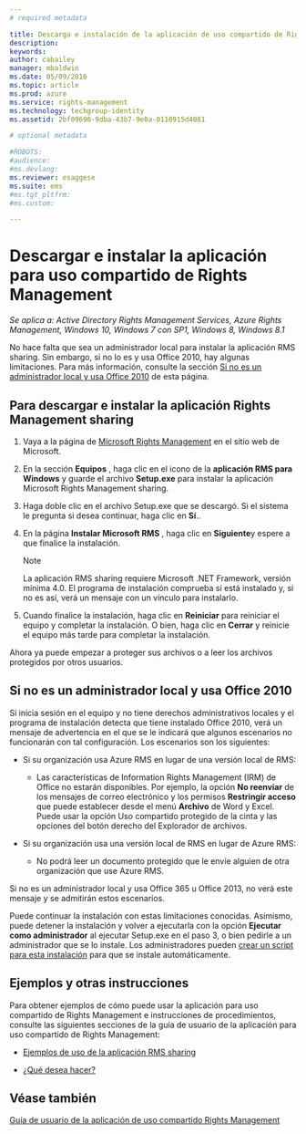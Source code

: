 ```yaml
---
# required metadata

title: Descarga e instalación de la aplicación de uso compartido de Rights Management | Azure RMS
description:
keywords:
author: cabailey
manager: mbaldwin
ms.date: 05/09/2016
ms.topic: article
ms.prod: azure
ms.service: rights-management
ms.technology: techgroup-identity
ms.assetid: 2bf09690-9dba-43b7-9e0a-0110915d4081

# optional metadata

#ROBOTS:
#audience:
#ms.devlang:
ms.reviewer: esaggese
ms.suite: ems
#ms.tgt_pltfrm:
#ms.custom:

---
```


# Descargar e instalar la aplicación para uso compartido de Rights Management

*Se aplica a: Active Directory Rights Management Services, Azure Rights Management, Windows 10, Windows 7 con SP1, Windows 8, Windows 8.1*

No hace falta que sea un administrador local para instalar la aplicación RMS sharing. Sin embargo, si no lo es y usa Office 2010, hay algunas limitaciones. Para más información, consulte la sección [Si no es un administrador local y usa Office 2010](#if-you-are-not-a-local-administrator-and-use-office-2010) de esta página.

## Para descargar e instalar la aplicación Rights Management sharing

1.  Vaya a la página de [Microsoft Rights Management](http://go.microsoft.com/fwlink/?LinkId=303970) en el sitio web de Microsoft.

2.  En la sección **Equipos** , haga clic en el icono de la **aplicación RMS para Windows** y guarde el archivo **Setup.exe** para instalar la aplicación Microsoft Rights Management sharing.

3.  Haga doble clic en el archivo Setup.exe que se descargó. Si el sistema le pregunta si desea continuar, haga clic en **Sí**..

4.  En la página **Instalar Microsoft RMS** , haga clic en **Siguiente**y espere a que finalice la instalación.

    > [!NOTE]
    > La aplicación RMS sharing requiere Microsoft .NET Framework, versión mínima 4.0. El programa de instalación comprueba si está instalado y, si no es así, verá un mensaje con un vínculo para instalarlo.

5.  Cuando finalice la instalación, haga clic en **Reiniciar** para reiniciar el equipo y completar la instalación. O bien, haga clic en **Cerrar** y reinicie el equipo más tarde para completar la instalación.

Ahora ya puede empezar a proteger sus archivos o a leer los archivos protegidos por otros usuarios.

## Si no es un administrador local y usa Office 2010
Si inicia sesión en el equipo y no tiene derechos administrativos locales y el programa de instalación detecta que tiene instalado Office 2010, verá un mensaje de advertencia en el que se le indicará que algunos escenarios no funcionarán con tal configuración. Los escenarios son los siguientes:

-   Si su organización usa Azure RMS en lugar de una versión local de RMS:

    -   Las características de Information Rights Management (IRM) de Office no estarán disponibles. Por ejemplo, la opción **No reenviar** de los mensajes de correo electrónico y los permisos **Restringir acceso** que puede establecer desde el menú **Archivo** de Word y Excel. Puede usar la opción Uso compartido protegido de la cinta y las opciones del botón derecho del Explorador de archivos.

-   Si su organización usa una versión local de RMS en lugar de Azure RMS:

    -   No podrá leer un documento protegido que le envíe alguien de otra organización que use Azure RMS.

Si no es un administrador local y usa Office 365 u Office 2013, no verá este mensaje y se admitirán estos escenarios.

Puede continuar la instalación con estas limitaciones conocidas. Asimismo, puede detener la instalación y volver a ejecutarla con la opción **Ejecutar como administrador** al ejecutar Setup.exe en el paso 3, o bien pedirle a un administrador que se lo instale. Los administradores pueden [crear un script para esta instalación](sharing-app-admin-guide.md#automatic-deployment-for-the-microsoft-rights-management-sharing-application) para que se instale automáticamente.

## Ejemplos y otras instrucciones
Para obtener ejemplos de cómo puede usar la aplicación para uso compartido de Rights Management e instrucciones de procedimientos, consulte las siguientes secciones de la guía de usuario de la aplicación para uso compartido de Rights Management:

-   [Ejemplos de uso de la aplicación RMS sharing](sharing-app-user-guide.md#examples-for-using-the-rms-sharing-application)

-   [¿Qué desea hacer?](sharing-app-user-guide.md#what-do-you-want-to-do-)

## Véase también
[Guía de usuario de la aplicación de uso compartido Rights Management](sharing-app-user-guide.md)



<!--HONumber=May16_HO2-->



